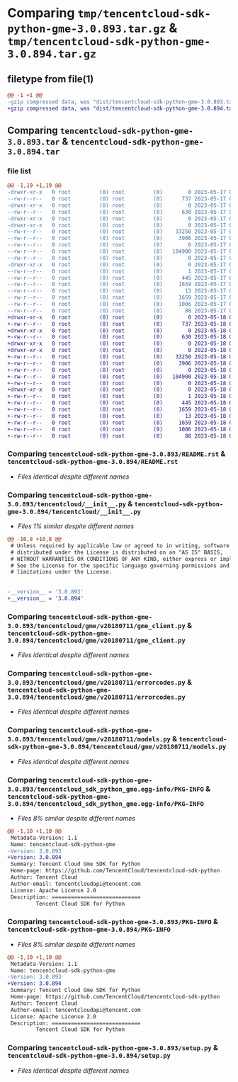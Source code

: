 # Comparing `tmp/tencentcloud-sdk-python-gme-3.0.893.tar.gz` & `tmp/tencentcloud-sdk-python-gme-3.0.894.tar.gz`

## filetype from file(1)

```diff
@@ -1 +1 @@
-gzip compressed data, was "dist/tencentcloud-sdk-python-gme-3.0.893.tar", last modified: Wed May 17 03:31:58 2023, max compression
+gzip compressed data, was "dist/tencentcloud-sdk-python-gme-3.0.894.tar", last modified: Thu May 18 00:26:43 2023, max compression
```

## Comparing `tencentcloud-sdk-python-gme-3.0.893.tar` & `tencentcloud-sdk-python-gme-3.0.894.tar`

### file list

```diff
@@ -1,19 +1,19 @@
-drwxr-xr-x   0 root         (0) root         (0)        0 2023-05-17 03:31:58.000000 tencentcloud-sdk-python-gme-3.0.893/
--rw-r--r--   0 root         (0) root         (0)      737 2023-05-17 03:31:58.000000 tencentcloud-sdk-python-gme-3.0.893/README.rst
-drwxr-xr-x   0 root         (0) root         (0)        0 2023-05-17 03:31:58.000000 tencentcloud-sdk-python-gme-3.0.893/tencentcloud/
--rw-r--r--   0 root         (0) root         (0)      630 2023-05-17 03:31:58.000000 tencentcloud-sdk-python-gme-3.0.893/tencentcloud/__init__.py
-drwxr-xr-x   0 root         (0) root         (0)        0 2023-05-17 03:31:58.000000 tencentcloud-sdk-python-gme-3.0.893/tencentcloud/gme/
-drwxr-xr-x   0 root         (0) root         (0)        0 2023-05-17 03:31:58.000000 tencentcloud-sdk-python-gme-3.0.893/tencentcloud/gme/v20180711/
--rw-r--r--   0 root         (0) root         (0)    33250 2023-05-17 03:31:58.000000 tencentcloud-sdk-python-gme-3.0.893/tencentcloud/gme/v20180711/gme_client.py
--rw-r--r--   0 root         (0) root         (0)     3906 2023-05-17 03:31:58.000000 tencentcloud-sdk-python-gme-3.0.893/tencentcloud/gme/v20180711/errorcodes.py
--rw-r--r--   0 root         (0) root         (0)        0 2023-05-17 03:31:58.000000 tencentcloud-sdk-python-gme-3.0.893/tencentcloud/gme/v20180711/__init__.py
--rw-r--r--   0 root         (0) root         (0)   104900 2023-05-17 03:31:58.000000 tencentcloud-sdk-python-gme-3.0.893/tencentcloud/gme/v20180711/models.py
--rw-r--r--   0 root         (0) root         (0)        0 2023-05-17 03:31:58.000000 tencentcloud-sdk-python-gme-3.0.893/tencentcloud/gme/__init__.py
-drwxr-xr-x   0 root         (0) root         (0)        0 2023-05-17 03:31:58.000000 tencentcloud-sdk-python-gme-3.0.893/tencentcloud_sdk_python_gme.egg-info/
--rw-r--r--   0 root         (0) root         (0)        1 2023-05-17 03:31:58.000000 tencentcloud-sdk-python-gme-3.0.893/tencentcloud_sdk_python_gme.egg-info/dependency_links.txt
--rw-r--r--   0 root         (0) root         (0)      445 2023-05-17 03:31:58.000000 tencentcloud-sdk-python-gme-3.0.893/tencentcloud_sdk_python_gme.egg-info/SOURCES.txt
--rw-r--r--   0 root         (0) root         (0)     1659 2023-05-17 03:31:58.000000 tencentcloud-sdk-python-gme-3.0.893/tencentcloud_sdk_python_gme.egg-info/PKG-INFO
--rw-r--r--   0 root         (0) root         (0)       13 2023-05-17 03:31:58.000000 tencentcloud-sdk-python-gme-3.0.893/tencentcloud_sdk_python_gme.egg-info/top_level.txt
--rw-r--r--   0 root         (0) root         (0)     1659 2023-05-17 03:31:58.000000 tencentcloud-sdk-python-gme-3.0.893/PKG-INFO
--rw-r--r--   0 root         (0) root         (0)     1006 2023-05-17 03:31:58.000000 tencentcloud-sdk-python-gme-3.0.893/setup.py
--rw-r--r--   0 root         (0) root         (0)       88 2023-05-17 03:31:58.000000 tencentcloud-sdk-python-gme-3.0.893/setup.cfg
+drwxr-xr-x   0 root         (0) root         (0)        0 2023-05-18 00:26:43.000000 tencentcloud-sdk-python-gme-3.0.894/
+-rw-r--r--   0 root         (0) root         (0)      737 2023-05-18 00:26:43.000000 tencentcloud-sdk-python-gme-3.0.894/README.rst
+drwxr-xr-x   0 root         (0) root         (0)        0 2023-05-18 00:26:43.000000 tencentcloud-sdk-python-gme-3.0.894/tencentcloud/
+-rw-r--r--   0 root         (0) root         (0)      630 2023-05-18 00:26:43.000000 tencentcloud-sdk-python-gme-3.0.894/tencentcloud/__init__.py
+drwxr-xr-x   0 root         (0) root         (0)        0 2023-05-18 00:26:43.000000 tencentcloud-sdk-python-gme-3.0.894/tencentcloud/gme/
+drwxr-xr-x   0 root         (0) root         (0)        0 2023-05-18 00:26:43.000000 tencentcloud-sdk-python-gme-3.0.894/tencentcloud/gme/v20180711/
+-rw-r--r--   0 root         (0) root         (0)    33250 2023-05-18 00:26:43.000000 tencentcloud-sdk-python-gme-3.0.894/tencentcloud/gme/v20180711/gme_client.py
+-rw-r--r--   0 root         (0) root         (0)     3906 2023-05-18 00:26:43.000000 tencentcloud-sdk-python-gme-3.0.894/tencentcloud/gme/v20180711/errorcodes.py
+-rw-r--r--   0 root         (0) root         (0)        0 2023-05-18 00:26:43.000000 tencentcloud-sdk-python-gme-3.0.894/tencentcloud/gme/v20180711/__init__.py
+-rw-r--r--   0 root         (0) root         (0)   104900 2023-05-18 00:26:43.000000 tencentcloud-sdk-python-gme-3.0.894/tencentcloud/gme/v20180711/models.py
+-rw-r--r--   0 root         (0) root         (0)        0 2023-05-18 00:26:43.000000 tencentcloud-sdk-python-gme-3.0.894/tencentcloud/gme/__init__.py
+drwxr-xr-x   0 root         (0) root         (0)        0 2023-05-18 00:26:43.000000 tencentcloud-sdk-python-gme-3.0.894/tencentcloud_sdk_python_gme.egg-info/
+-rw-r--r--   0 root         (0) root         (0)        1 2023-05-18 00:26:43.000000 tencentcloud-sdk-python-gme-3.0.894/tencentcloud_sdk_python_gme.egg-info/dependency_links.txt
+-rw-r--r--   0 root         (0) root         (0)      445 2023-05-18 00:26:43.000000 tencentcloud-sdk-python-gme-3.0.894/tencentcloud_sdk_python_gme.egg-info/SOURCES.txt
+-rw-r--r--   0 root         (0) root         (0)     1659 2023-05-18 00:26:43.000000 tencentcloud-sdk-python-gme-3.0.894/tencentcloud_sdk_python_gme.egg-info/PKG-INFO
+-rw-r--r--   0 root         (0) root         (0)       13 2023-05-18 00:26:43.000000 tencentcloud-sdk-python-gme-3.0.894/tencentcloud_sdk_python_gme.egg-info/top_level.txt
+-rw-r--r--   0 root         (0) root         (0)     1659 2023-05-18 00:26:43.000000 tencentcloud-sdk-python-gme-3.0.894/PKG-INFO
+-rw-r--r--   0 root         (0) root         (0)     1006 2023-05-18 00:26:43.000000 tencentcloud-sdk-python-gme-3.0.894/setup.py
+-rw-r--r--   0 root         (0) root         (0)       88 2023-05-18 00:26:43.000000 tencentcloud-sdk-python-gme-3.0.894/setup.cfg
```

### Comparing `tencentcloud-sdk-python-gme-3.0.893/README.rst` & `tencentcloud-sdk-python-gme-3.0.894/README.rst`

 * *Files identical despite different names*

### Comparing `tencentcloud-sdk-python-gme-3.0.893/tencentcloud/__init__.py` & `tencentcloud-sdk-python-gme-3.0.894/tencentcloud/__init__.py`

 * *Files 1% similar despite different names*

```diff
@@ -10,8 +10,8 @@
 # Unless required by applicable law or agreed to in writing, software
 # distributed under the License is distributed on an "AS IS" BASIS,
 # WITHOUT WARRANTIES OR CONDITIONS OF ANY KIND, either express or implied.
 # See the License for the specific language governing permissions and
 # limitations under the License.
 
 
-__version__ = '3.0.893'
+__version__ = '3.0.894'
```

### Comparing `tencentcloud-sdk-python-gme-3.0.893/tencentcloud/gme/v20180711/gme_client.py` & `tencentcloud-sdk-python-gme-3.0.894/tencentcloud/gme/v20180711/gme_client.py`

 * *Files identical despite different names*

### Comparing `tencentcloud-sdk-python-gme-3.0.893/tencentcloud/gme/v20180711/errorcodes.py` & `tencentcloud-sdk-python-gme-3.0.894/tencentcloud/gme/v20180711/errorcodes.py`

 * *Files identical despite different names*

### Comparing `tencentcloud-sdk-python-gme-3.0.893/tencentcloud/gme/v20180711/models.py` & `tencentcloud-sdk-python-gme-3.0.894/tencentcloud/gme/v20180711/models.py`

 * *Files identical despite different names*

### Comparing `tencentcloud-sdk-python-gme-3.0.893/tencentcloud_sdk_python_gme.egg-info/PKG-INFO` & `tencentcloud-sdk-python-gme-3.0.894/tencentcloud_sdk_python_gme.egg-info/PKG-INFO`

 * *Files 8% similar despite different names*

```diff
@@ -1,10 +1,10 @@
 Metadata-Version: 1.1
 Name: tencentcloud-sdk-python-gme
-Version: 3.0.893
+Version: 3.0.894
 Summary: Tencent Cloud Gme SDK for Python
 Home-page: https://github.com/TencentCloud/tencentcloud-sdk-python
 Author: Tencent Cloud
 Author-email: tencentcloudapi@tencent.com
 License: Apache License 2.0
 Description: ============================
         Tencent Cloud SDK for Python
```

### Comparing `tencentcloud-sdk-python-gme-3.0.893/PKG-INFO` & `tencentcloud-sdk-python-gme-3.0.894/PKG-INFO`

 * *Files 8% similar despite different names*

```diff
@@ -1,10 +1,10 @@
 Metadata-Version: 1.1
 Name: tencentcloud-sdk-python-gme
-Version: 3.0.893
+Version: 3.0.894
 Summary: Tencent Cloud Gme SDK for Python
 Home-page: https://github.com/TencentCloud/tencentcloud-sdk-python
 Author: Tencent Cloud
 Author-email: tencentcloudapi@tencent.com
 License: Apache License 2.0
 Description: ============================
         Tencent Cloud SDK for Python
```

### Comparing `tencentcloud-sdk-python-gme-3.0.893/setup.py` & `tencentcloud-sdk-python-gme-3.0.894/setup.py`

 * *Files identical despite different names*

